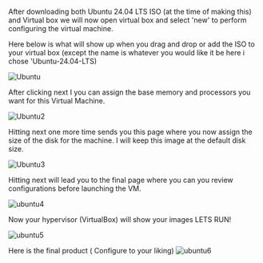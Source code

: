 After downloading both Ubuntu 24.04 LTS ISO (at the time of making this) and Virtual box we will now open virtual box and select 'new' to perform configuring the virtual machine. 


Here below is what will show up when you drag and drop or add the ISO to your virtual box (except the name is whatever you would like it be here i chose 'Ubuntu-24.04-LTS)

![Ubuntu](https://github.com/user-attachments/assets/901cbdb1-351c-43c0-9fed-04a2837418d3)


After clicking next I you can assign the base memory and processors you want for this Virtual Machine. 

![Ubuntu2](https://github.com/user-attachments/assets/d13cec11-ca55-464e-ad53-a31bf7af0db6)


Hitting next one more time sends you this page where you now assign the size of the disk for the machine.  I will keep this image at the default disk size.

![Ubuntu3](https://github.com/user-attachments/assets/96d85391-96d7-4b6f-8cf2-3b544b90503f)


Hitting next will lead you to the final page where you can you review configurations before launching the VM. 

![ubuntu4](https://github.com/user-attachments/assets/d288cf59-2dd5-4635-b7be-0f839924c870)


Now your hypervisor (VirtualBox) will show your images LETS RUN!

![ubuntu5](https://github.com/user-attachments/assets/ff8f9264-a0ac-46a8-9dc4-029bb40930b1)


Here is the final product ( Configure to your liking) ![ubuntu6](https://github.com/user-attachments/assets/966826ca-4185-4ed6-94a8-6634f423a23a)


 
